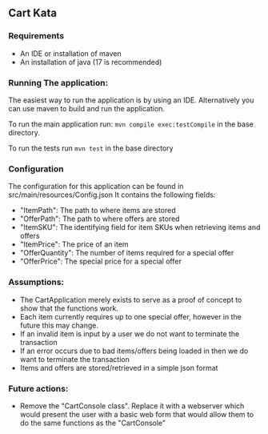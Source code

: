 ## Cart Kata

### Requirements
* An IDE or installation of maven
* An installation of java (17 is recommended)

### Running The application:

The easiest way to run the application is by using an IDE. Alternatively you can use maven to build and run the
application.

To run the main application run:
```mvn compile exec:testCompile```
in the base directory.

To run the tests run ```mvn test``` in the base directory

### Configuration

The configuration for this application can be found in src/main/resources/Config.json It contains the following fields:

* "ItemPath": The path to where items are stored
* "OfferPath": The path to where offers are stored
* "ItemSKU": The identifying field for item SKUs when retrieving items and offers
* "ItemPrice": The price of an item
* "OfferQuantity": The number of items required for a special offer
* "OfferPrice": The special price for a special offer

### Assumptions:

* The CartApplication merely exists to serve as a proof of concept to show that the functions work.
* Each item currently requires up to one special offer, however in the future this may change.
* If an invalid item is input by a user we do not want to terminate the transaction
* If an error occurs due to bad items/offers being loaded in then we do want to terminate the transaction
* Items and offers are stored/retrieved in a simple json format

### Future actions:

* Remove the "CartConsole class". Replace it with a webserver which would present the user with a basic web form that
would allow them to do the same functions as the "CartConsole"
